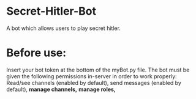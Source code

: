 # Secret-Hitler-Bot

A bot which allows users to play secret hitler.

# Before use:
Insert your bot token at the bottom of the myBot.py file.
The bot must be given the following permissions in-server in order to work properly: 
    Read/see channels (enabled by default),
    send messages (enabled by default),
    **manage channels,** 
    **manage roles,** 
    
